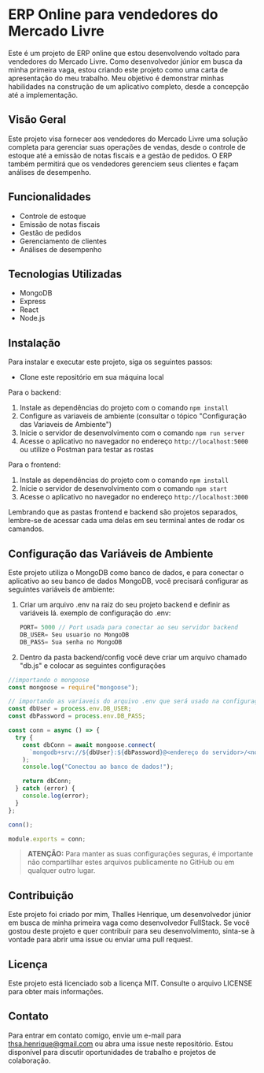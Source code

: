 # ERP Online para vendedores do Mercado Livre

Este é um projeto de ERP online que estou desenvolvendo voltado para vendedores do Mercado Livre. Como desenvolvedor júnior em busca da minha primeira vaga, estou criando este projeto como uma carta de apresentação do meu trabalho. Meu objetivo é demonstrar minhas habilidades na construção de um aplicativo completo, desde a concepção até a implementação.

## Visão Geral

Este projeto visa fornecer aos vendedores do Mercado Livre uma solução completa para gerenciar suas operações de vendas, desde o controle de estoque até a emissão de notas fiscais e a gestão de pedidos. O ERP também permitirá que os vendedores gerenciem seus clientes e façam análises de desempenho.

## Funcionalidades

- Controle de estoque
- Emissão de notas fiscais
- Gestão de pedidos
- Gerenciamento de clientes
- Análises de desempenho

## Tecnologias Utilizadas

- MongoDB
- Express
- React
- Node.js

## Instalação

Para instalar e executar este projeto, siga os seguintes passos:

- Clone este repositório em sua máquina local

Para o backend:
1. Instale as dependências do projeto com o comando `npm install`
2. Configure as variaveis de ambiente (consultar o tópico "Configuração das Variaveis de Ambiente")
3. Inicie o servidor de desenvolvimento com o comando `npm run server`
4. Acesse o aplicativo no navegador no endereço `http://localhost:5000` ou utilize o Postman para testar as rostas

Para o frontend:
1. Instale as dependências do projeto com o comando `npm install`
2. Inicie o servidor de desenvolvimento com o comando `npm start`
3. Acesse o aplicativo no navegador no endereço `http://localhost:3000`

Lembrando que as pastas frontend e backend são projetos separados, lembre-se de acessar cada uma delas em seu terminal antes de rodar os camandos. 

## Configuração das Variáveis de Ambiente

Este projeto utiliza o MongoDB como banco de dados, e para conectar o aplicativo ao seu banco de dados MongoDB, você precisará configurar as seguintes variáveis de ambiente:

1. Criar um arquivo .env na raiz do seu projeto backend e definir as variáveis lá.
    exemplo de configuração do .env: 

    ```javascript
    PORT= 5000 // Port usada para conectar ao seu servidor backend
    DB_USER= Seu usuario no MongoDB
    DB_PASS= Sua senha no MongoDB
    ```

2. Dentro da pasta backend/config você deve criar um arquivo chamado "db.js" e colocar as seguintes configurações

```javascript
//importando o mongoose
const mongoose = require("mongoose"); 

// importando as variaveis do arquivo .env que será usado na configuração do banco de dados
const dbUser = process.env.DB_USER; 
const dbPassword = process.env.DB_PASS;

const conn = async () => {
  try {
    const dbConn = await mongoose.connect(
      `mongodb+srv://${dbUser}:${dbPassword}@<endereço do servidor>/<nome do banco de dados>` // Lembrando que essa linha de código vem pronta do MongoDB, basta copiar, colar em seu codigo e substituir o seu usuario e senha por "${dbUser}:${dbPassword}" como está no exemplo acima
    );
    console.log("Conectou ao banco de dados!");

    return dbConn;
  } catch (error) {
    console.log(error);
  }
};

conn();

module.exports = conn;

```
 
> **ATENÇÃO:** Para manter as suas configurações seguras, é importante não compartilhar estes arquivos publicamente no GitHub ou em qualquer outro lugar.


## Contribuição

Este projeto foi criado por mim, Thalles Henrique, um desenvolvedor júnior em busca de minha primeira vaga como desenvolvedor FullStack. Se você gostou deste projeto e quer contribuir para seu desenvolvimento, sinta-se à vontade para abrir uma issue ou enviar uma pull request.

## Licença

Este projeto está licenciado sob a licença MIT. Consulte o arquivo LICENSE para obter mais informações.

## Contato

Para entrar em contato comigo, envie um e-mail para thsa.henrique@gmail.com ou abra uma issue neste repositório. Estou disponível para discutir oportunidades de trabalho e projetos de colaboração.
